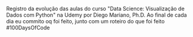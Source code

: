 Registro da evolução das aulas do curso "Data Science: Visualização de Dados com Python" na Udemy por Diego Mariano, Ph.D.
Ao final de cada dia eu commito oq foi feito, junto com um roteiro do que foi feito
#100DaysOfCode
